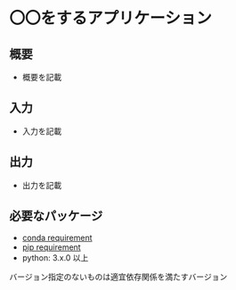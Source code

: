 # 〇〇をするアプリケーション

## 概要

- 概要を記載

## 入力

- 入力を記載

## 出力

- 出力を記載

## 必要なパッケージ

- [conda requirement](requirements_conda.txt)
- [pip requirement](requirements_pip.txt)
- python: 3.x.0 以上

バージョン指定のないものは適宜依存関係を満たすバージョン
